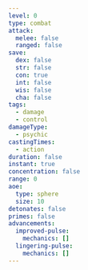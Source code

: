 ```yaml
---
level: 0
type: combat
attack:
  melee: false
  ranged: false
save:
  dex: false
  str: false
  con: true
  int: false
  wis: false
  cha: false
tags:
  - damage
  - control
damageType:
  - psychic
castingTimes:
  - action
duration: false
instant: true
concentration: false
range: 0
aoe:
  type: sphere
  size: 10
detonates: false
primes: false
advancements:
  improved-pulse:
    mechanics: []
  lingering-pulse:
    mechanics: []
---
```

